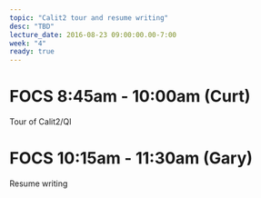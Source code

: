 ```yaml
---
topic: "Calit2 tour and resume writing"
desc: "TBD"
lecture_date: 2016-08-23 09:00:00.00-7:00
week: "4"
ready: true
---
```




# FOCS 8:45am - 10:00am (Curt)
Tour of Calit2/QI


# FOCS 10:15am - 11:30am (Gary)
Resume writing







